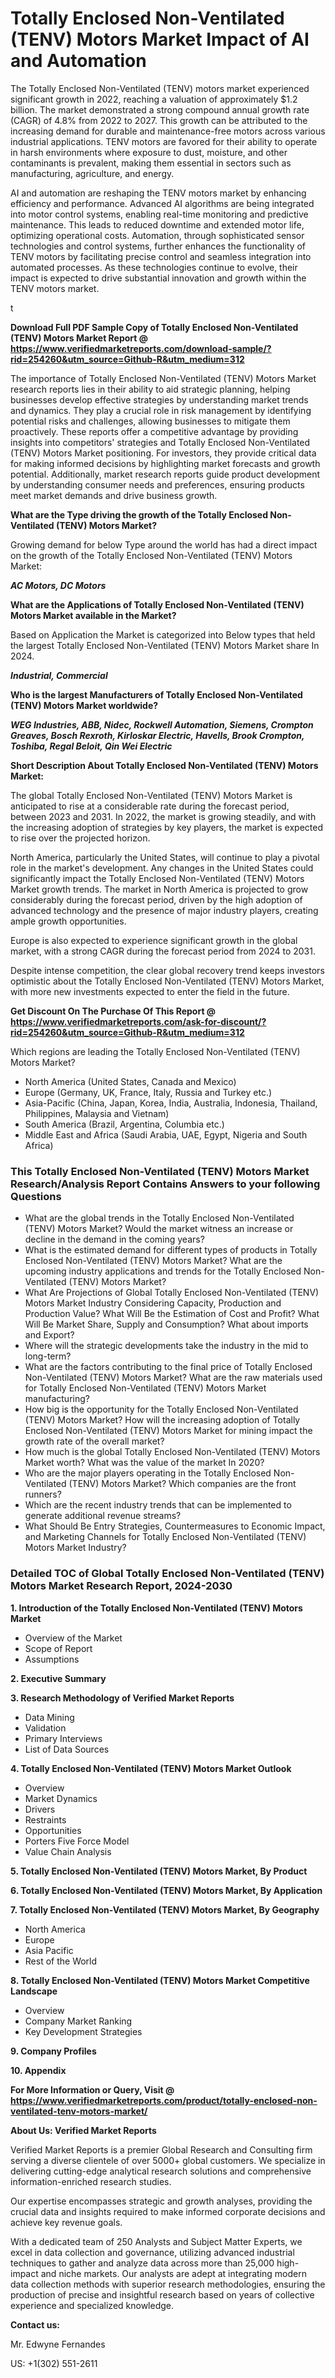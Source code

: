 <meta name="title" content="Global Totally Enclosed Non-Ventilated (TENV) Motors Market Impact of AI and Automation"><meta name="description" content="The Totally Enclosed Non-Ventilated (TENV) motors market experienced significant growth in 2022, reaching a valuation of approximately $1.2 billion. The market demonst"><meta name="title" content="Totally Enclosed Non-Ventilated (TENV) Motors Market Size, Share, Scope, Trends, Growth, Opportunities, Analysis, Forecast"><h1>Totally Enclosed Non-Ventilated (TENV) Motors Market Impact of AI and Automation</h1><p>The Totally Enclosed Non-Ventilated (TENV) motors market experienced significant growth in 2022, reaching a valuation of approximately $1.2 billion. The market demonstrated a strong compound annual growth rate (CAGR) of 4.8% from 2022 to 2027. This growth can be attributed to the increasing demand for durable and maintenance-free motors across various industrial applications. TENV motors are favored for their ability to operate in harsh environments where exposure to dust, moisture, and other contaminants is prevalent, making them essential in sectors such as manufacturing, agriculture, and energy.</p><p>AI and automation are reshaping the TENV motors market by enhancing efficiency and performance. Advanced AI algorithms are being integrated into motor control systems, enabling real-time monitoring and predictive maintenance. This leads to reduced downtime and extended motor life, optimizing operational costs. Automation, through sophisticated sensor technologies and control systems, further enhances the functionality of TENV motors by facilitating precise control and seamless integration into automated processes. As these technologies continue to evolve, their impact is expected to drive substantial innovation and growth within the TENV motors market.</p>t</p><p id="" class=""><strong>Download Full PDF Sample Copy of Totally Enclosed Non-Ventilated (TENV) Motors Market Report @ <a href="https://www.verifiedmarketreports.com/download-sample/?rid=254260&utm_source=Github-R&utm_medium=312" target="_blank">https://www.verifiedmarketreports.com/download-sample/?rid=254260&utm_source=Github-R&utm_medium=312</a></strong></p><p>The importance of&nbsp;Totally Enclosed Non-Ventilated (TENV) Motors Market research reports lies in their ability to aid strategic planning, helping businesses develop effective strategies by understanding market trends and dynamics. They play a crucial role in risk management by identifying potential risks and challenges, allowing businesses to mitigate them proactively. These reports offer a competitive advantage by providing insights into competitors' strategies and Totally Enclosed Non-Ventilated (TENV) Motors Market positioning. For investors, they provide critical data for making informed decisions by highlighting market forecasts and growth potential. Additionally, market research reports guide product development by understanding consumer needs and preferences, ensuring products meet market demands and drive business growth.</p><p><strong>What are the&nbsp;Type driving the growth of the Totally Enclosed Non-Ventilated (TENV) Motors Market?</strong></p><p id="" class="">Growing demand for below Type around the world has had a direct impact on the growth of the Totally Enclosed Non-Ventilated (TENV) Motors Market:</p><em><strong>AC Motors, DC Motors</strong></em></p><strong>What are the&nbsp;Applications&nbsp;of Totally Enclosed Non-Ventilated (TENV) Motors Market available in the Market?</strong></p><p id="" class="">Based on Application the Market is categorized into Below types that held the largest Totally Enclosed Non-Ventilated (TENV) Motors Market share In 2024.</p><em><strong>Industrial, Commercial</strong></em></p><strong>Who is the largest Manufacturers of Totally Enclosed Non-Ventilated (TENV) Motors Market worldwide?</strong></p><p><em><strong>WEG Industries, ABB, Nidec, Rockwell Automation, Siemens, Crompton Greaves, Bosch Rexroth, Kirloskar Electric, Havells, Brook Crompton, Toshiba, Regal Beloit, Qin Wei Electric</strong></em></p><p id="" class=""><strong>Short Description About Totally Enclosed Non-Ventilated (TENV) Motors Market:</strong></p><p>The global Totally Enclosed Non-Ventilated (TENV) Motors Market is anticipated to rise at a considerable rate during the forecast period, between 2023 and 2031. In 2022, the market is growing steadily, and with the increasing adoption of strategies by key players, the market is expected to rise over the projected horizon.</p><p>North America, particularly the United States, will continue to play a pivotal role in the market's development. Any changes in the United States could significantly impact the Totally Enclosed Non-Ventilated (TENV) Motors Market growth trends. The market in North America is projected to grow considerably during the forecast period, driven by the high adoption of advanced technology and the presence of major industry players, creating ample growth opportunities.</p><p>Europe is also expected to experience significant growth in the global market, with a strong CAGR during the forecast period from 2024 to 2031.</p><p>Despite intense competition, the clear global recovery trend keeps investors optimistic about the Totally Enclosed Non-Ventilated (TENV) Motors Market, with more new investments expected to enter the field in the future.</p><p id="" class=""><strong>Get Discount On The Purchase Of This Report @ <a href="https://www.verifiedmarketreports.com/ask-for-discount/?rid=254260&utm_source=Github-R&utm_medium=312" target="_blank">https://www.verifiedmarketreports.com/ask-for-discount/?rid=254260&utm_source=Github-R&utm_medium=312</a></strong></p>Which regions are leading the Totally Enclosed Non-Ventilated (TENV) Motors Market?</p><ul><li>North America (United States, Canada and Mexico)</li><li>Europe (Germany, UK, France, Italy, Russia and Turkey etc.)</li><li>Asia-Pacific (China, Japan, Korea, India, Australia, Indonesia, Thailand, Philippines, Malaysia and Vietnam)</li><li>South America (Brazil, Argentina, Columbia etc.)</li><li>Middle East and Africa (Saudi Arabia, UAE, Egypt, Nigeria and South Africa)</li></ul><h3 id="" class="">This Totally Enclosed Non-Ventilated (TENV) Motors Market Research/Analysis Report Contains Answers to your following Questions</h3><ul><li>What are the global trends in the Totally Enclosed Non-Ventilated (TENV) Motors Market? Would the market witness an increase or decline in the demand in the coming years?</li><li>What is the estimated demand for different types of products in Totally Enclosed Non-Ventilated (TENV) Motors Market? What are the upcoming industry applications and trends for the Totally Enclosed Non-Ventilated (TENV) Motors Market?</li><li>What Are Projections of Global Totally Enclosed Non-Ventilated (TENV) Motors Market Industry Considering Capacity, Production and Production Value? What Will Be the Estimation of Cost and Profit? What Will Be Market Share, Supply and Consumption? What about imports and Export?</li><li>Where will the strategic developments take the industry in the mid to long-term?</li><li>What are the factors contributing to the final price of Totally Enclosed Non-Ventilated (TENV) Motors Market? What are the raw materials used for Totally Enclosed Non-Ventilated (TENV) Motors Market manufacturing?</li><li>How big is the opportunity for the Totally Enclosed Non-Ventilated (TENV) Motors Market? How will the increasing adoption of Totally Enclosed Non-Ventilated (TENV) Motors Market for mining impact the growth rate of the overall market?</li><li>How much is the global Totally Enclosed Non-Ventilated (TENV) Motors Market worth? What was the value of the market In 2020?</li><li>Who are the major players operating in the Totally Enclosed Non-Ventilated (TENV) Motors Market? Which companies are the front runners?</li><li>Which are the recent industry trends that can be implemented to generate additional revenue streams?</li><li>What Should Be Entry Strategies, Countermeasures to Economic Impact, and Marketing Channels for Totally Enclosed Non-Ventilated (TENV) Motors Market Industry?</li></ul><h3 id="" class="">Detailed TOC of Global Totally Enclosed Non-Ventilated (TENV) Motors Market Research Report, 2024-2030</h3><p id="" class=""><strong>1. Introduction of the Totally Enclosed Non-Ventilated (TENV) Motors Market</strong></p><ul><li>Overview of the Market</li><li>Scope of Report</li><li>Assumptions</li></ul><p id="" class=""><strong>2. Executive Summary</strong></p><p id="" class=""><strong>3. Research Methodology of Verified Market Reports</strong></p><ul><li>Data Mining</li><li>Validation</li><li>Primary Interviews</li><li>List of Data Sources</li></ul><p id="" class=""><strong>4. Totally Enclosed Non-Ventilated (TENV) Motors Market Outlook</strong></p><ul><li>Overview</li><li>Market Dynamics</li><li>Drivers</li><li>Restraints</li><li>Opportunities</li><li>Porters Five Force Model</li><li>Value Chain Analysis</li></ul><p id="" class=""><strong>5. Totally Enclosed Non-Ventilated (TENV) Motors Market, By Product</strong></p><p id="" class=""><strong>6. Totally Enclosed Non-Ventilated (TENV) Motors Market, By Application</strong></p><p id="" class=""><strong>7. Totally Enclosed Non-Ventilated (TENV) Motors Market, By Geography</strong></p><ul><li>North America</li><li>Europe</li><li>Asia Pacific</li><li>Rest of the World</li></ul><p id="" class=""><strong>8. Totally Enclosed Non-Ventilated (TENV) Motors Market Competitive Landscape</strong></p><ul><li>Overview</li><li>Company Market Ranking</li><li>Key Development Strategies</li></ul><p id="" class=""><strong>9. Company Profiles</strong></p><p id="" class=""><strong>10. Appendix</strong></p><p id="" class=""><strong>For More Information or Query, Visit @ <a href="https://www.verifiedmarketreports.com/product/totally-enclosed-non-ventilated-tenv-motors-market/" target="_blank">https://www.verifiedmarketreports.com/product/totally-enclosed-non-ventilated-tenv-motors-market/</a></strong></p><p id="" class=""><strong>About Us: Verified Market Reports</strong></p><p id="" class="">Verified Market Reports is a premier Global Research and Consulting firm serving a diverse clientele of over 5000+ global customers. We specialize in delivering cutting-edge analytical research solutions and comprehensive information-enriched research studies.</p><p id="" class="">Our expertise encompasses strategic and growth analyses, providing the crucial data and insights required to make informed corporate decisions and achieve key revenue goals.</p><p id="" class="">With a dedicated team of 250 Analysts and Subject Matter Experts, we excel in data collection and governance, utilizing advanced industrial techniques to gather and analyze data across more than 25,000 high-impact and niche markets. Our analysts are adept at integrating modern data collection methods with superior research methodologies, ensuring the production of precise and insightful research based on years of collective experience and specialized knowledge.</p><p id="" class=""><strong>Contact us:</strong></p><p id="" class="">Mr. Edwyne Fernandes</p><p id="" class="">US: +1(302) 551-2611</p>